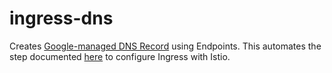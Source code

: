 # ingress-dns 

Creates [Google-managed DNS Record](https://cloud.google.com/endpoints/docs/openapi/cloud-goog-dns-configure) using Endpoints. This automates the step documented [here](https://cloud.google.com/architecture/exposing-service-mesh-apps-through-gke-ingress#configure_ip_addressing_and_dns) to configure Ingress with Istio.

